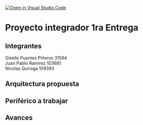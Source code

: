 [![Open in Visual Studio Code](https://classroom.github.com/assets/open-in-vscode-2e0aaae1b6195c2367325f4f02e2d04e9abb55f0b24a779b69b11b9e10269abc.svg)](https://classroom.github.com/online_ide?assignment_repo_id=21147873&assignment_repo_type=AssignmentRepo)
# Proyecto integrador 1ra Entrega

## Integrantes

Giselle Puentes Piñeros 31594  
Juan Pablo Ramirez 103681  
Nicolas Quiroga 109393  

## Arquitectura propuesta



## Periférico a trabajar


## Avances

<!-- Subir en una carpeta src los códigos que tienen hasta el momento y esta sección agregar lo que consideren necesario referente a sus avances. -->

